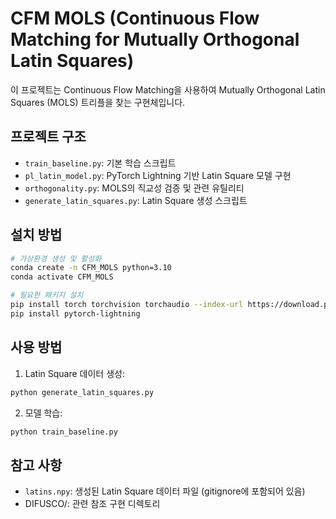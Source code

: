 # CFM MOLS (Continuous Flow Matching for Mutually Orthogonal Latin Squares)

이 프로젝트는 Continuous Flow Matching을 사용하여 Mutually Orthogonal Latin Squares (MOLS) 트리플을 찾는 구현체입니다.

## 프로젝트 구조

- `train_baseline.py`: 기본 학습 스크립트
- `pl_latin_model.py`: PyTorch Lightning 기반 Latin Square 모델 구현
- `orthogonality.py`: MOLS의 직교성 검증 및 관련 유틸리티
- `generate_latin_squares.py`: Latin Square 생성 스크립트

## 설치 방법

```bash
# 가상환경 생성 및 활성화
conda create -n CFM_MOLS python=3.10
conda activate CFM_MOLS

# 필요한 패키지 설치
pip install torch torchvision torchaudio --index-url https://download.pytorch.org/whl/cpu
pip install pytorch-lightning
```

## 사용 방법

1. Latin Square 데이터 생성:
```bash
python generate_latin_squares.py
```

2. 모델 학습:
```bash
python train_baseline.py
```

## 참고 사항

- `latins.npy`: 생성된 Latin Square 데이터 파일 (gitignore에 포함되어 있음)
- DIFUSCO/: 관련 참조 구현 디렉토리
